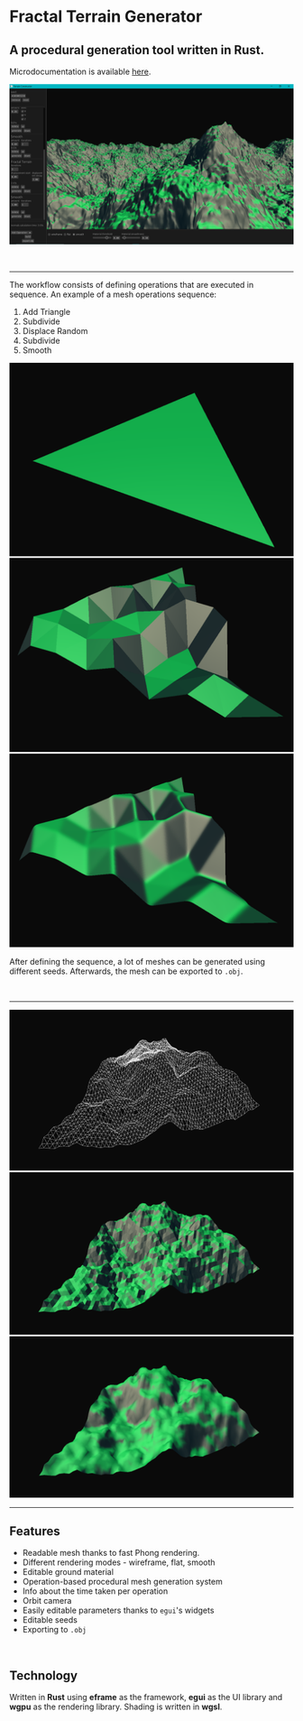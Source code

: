 # Fractal Terrain Generator
## A procedural generation tool written in Rust.


Microdocumentation is available [here](docs.md).


![UI screenshot](./imgs/UI.png)

<br>

---

The workflow consists of defining operations that are executed in sequence. An example of a mesh operations sequence:
1. Add Triangle
2. Subdivide
3. Displace Random
4. Subdivide
5. Smooth


![Proces - part 1](./imgs/1.png)
![Proces - part 2](./imgs/2.png)
![Proces - part 3](./imgs/3.png)


After defining the sequence, a lot of meshes can be generated using different seeds. Afterwards, the mesh can be exported to `.obj`.

<br>

---

![wireframe](/imgs/wireframe.png)
![flat](/imgs/flat.png)
![smooth](/imgs/smooth.png)

---

## Features
* Readable mesh thanks to fast Phong rendering.
* Different rendering modes - wireframe, flat, smooth
* Editable ground material
* Operation-based procedural mesh generation system
* Info about the time taken per operation
* Orbit camera
* Easily editable parameters thanks to `egui`'s widgets
* Editable seeds
* Exporting to `.obj`

<br>

## Technology
Written in **Rust** using **eframe** as the framework, **egui** as the UI library and **wgpu** as the rendering library. Shading is written in **wgsl**.